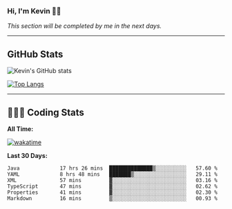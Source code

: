 ### Hi, I'm Kevin 👋🏻

_This section will be completed by me in the next days._


--- 
## GitHub Stats
![Kevin's GitHub stats](https://github-readme-stats.vercel.app/api?username=kevin-kraus&show_icons=true&theme=dark)

[![Top Langs](https://github-readme-stats.vercel.app/api/top-langs/?username=kevin-kraus&layout=compact&theme=dark)]()

---
## 🧑🏻‍💻 Coding Stats

**All Time:**

[![wakatime](https://wakatime.com/badge/user/2ee1869b-72a2-4c21-b5f7-e95432f5a1cf.svg?style=flat)](https://wakatime.com/@2ee1869b-72a2-4c21-b5f7-e95432f5a1cf)

**Last 30 Days:**

<!--START_SECTION:waka-->

```text
Java             17 hrs 26 mins  ██████████████▒░░░░░░░░░░   57.60 %
YAML             8 hrs 48 mins   ███████▒░░░░░░░░░░░░░░░░░   29.11 %
XML              57 mins         ▓░░░░░░░░░░░░░░░░░░░░░░░░   03.16 %
TypeScript       47 mins         ▓░░░░░░░░░░░░░░░░░░░░░░░░   02.62 %
Properties       41 mins         ▓░░░░░░░░░░░░░░░░░░░░░░░░   02.30 %
Markdown         16 mins         ▒░░░░░░░░░░░░░░░░░░░░░░░░   00.93 %
```

<!--END_SECTION:waka-->
